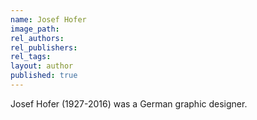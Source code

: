 ```yaml
---
name: Josef Hofer
image_path:
rel_authors:
rel_publishers:
rel_tags:
layout: author
published: true
---
```


Josef Hofer (1927-2016) was a German graphic designer.
